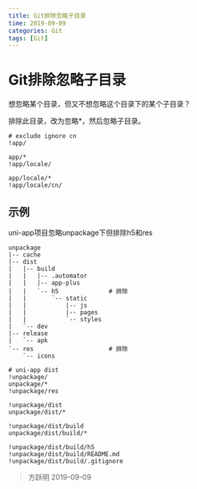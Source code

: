 ```yaml
---
title: Git排除忽略子目录
time: 2019-09-09
categories: Git
tags: [Git]
---
```


# Git排除忽略子目录

想忽略某个目录，但又不想忽略这个目录下的某个子目录？

排除此目录，改为忽略*，然后忽略子目录。

```text
# exclude ignore cn
!app/

app/*
!app/locale/

app/locale/*
!app/locale/cn/
```


## 示例

uni-app项目忽略unpackage下但排除h5和res

```text
unpackage
|-- cache
|-- dist
|   |-- build
|   |   |-- .automator
|   |   |-- app-plus
|   |   `-- h5              # 排除
|   |       `-- static
|   |           |-- js
|   |           |-- pages
|   |           `-- styles
|   `-- dev
|-- release
|   `-- apk
`-- res                     # 排除
    `-- icons
```


```text
# uni-app dist
!unpackage/
unpackage/*
!unpackage/res

!unpackage/dist
unpackage/dist/*

!unpackage/dist/build
unpackage/dist/build/*

!unpackage/dist/build/h5
!unpackage/dist/build/README.md
!unpackage/dist/build/.gitignore
```

> 方跃明
> 2019-09-09
